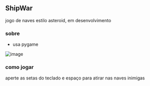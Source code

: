## ShipWar
jogo de naves estilo asteroid, em desenvolvimento

### sobre
- usa pygame  

![image](https://github.com/tiago3186/ShipWar/assets/132753395/854f1b44-87c1-4995-962b-da6bfec3c289)

### como jogar
aperte as setas do teclado e espaço para atirar nas naves inimigas
